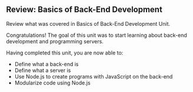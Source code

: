 ## Review: Basics of Back-End Development

Review what was covered in Basics of Back-End Development Unit.

Congratulations! The goal of this unit was to start learning about back-end development and programming servers.

Having completed this unit, you are now able to:

- Define what a back-end is
- Define what a server is
- Use Node.js to create programs with JavaScript on the back-end
- Modularize code using Node.js
